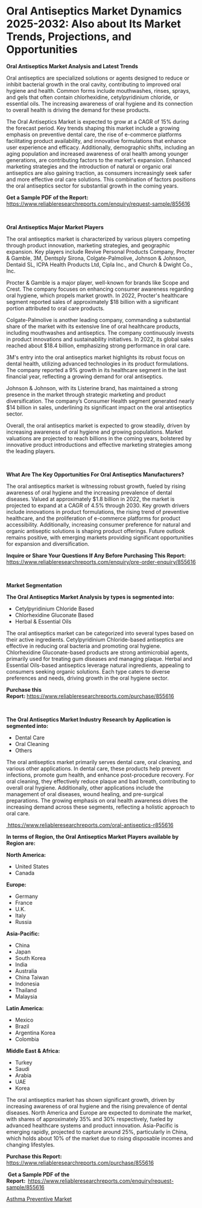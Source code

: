 <p><h1>Oral Antiseptics Market Dynamics 2025-2032: Also about Its Market Trends, Projections, and Opportunities</h1></p><p><strong>Oral Antiseptics Market Analysis and Latest Trends</strong></p>
<p><p>Oral antiseptics are specialized solutions or agents designed to reduce or inhibit bacterial growth in the oral cavity, contributing to improved oral hygiene and health. Common forms include mouthwashes, rinses, sprays, and gels that often contain chlorhexidine, cetylpyridinium chloride, or essential oils. The increasing awareness of oral hygiene and its connection to overall health is driving the demand for these products.</p><p>The Oral Antiseptics Market is expected to grow at a CAGR of 15% during the forecast period. Key trends shaping this market include a growing emphasis on preventive dental care, the rise of e-commerce platforms facilitating product availability, and innovative formulations that enhance user experience and efficacy. Additionally, demographic shifts, including an aging population and increased awareness of oral health among younger generations, are contributing factors to the market's expansion. Enhanced marketing strategies and the introduction of natural or organic oral antiseptics are also gaining traction, as consumers increasingly seek safer and more effective oral care solutions. This combination of factors positions the oral antiseptics sector for substantial growth in the coming years.</p></p>
<p><strong>Get a Sample PDF of the Report:&nbsp;</strong> <a href="https://www.reliableresearchreports.com/enquiry/request-sample/855616?utm_campaign=2981&utm_medium=2&utm_source=Github&utm_content=ia&utm_term=08032025&utm_id=oral-antiseptics">https://www.reliableresearchreports.com/enquiry/request-sample/855616</a></p>
<p>&nbsp;</p>
<p><strong>Oral Antiseptics Major Market Players</strong></p>
<p><p>The oral antiseptics market is characterized by various players competing through product innovation, marketing strategies, and geographic expansion. Key players include Revive Personal Products Company, Procter & Gamble, 3M, Dentsply Sirona, Colgate-Palmolive, Johnson & Johnson, Dentaid SL, ICPA Health Products Ltd, Cipla Inc., and Church & Dwight Co., Inc.</p><p>Procter & Gamble is a major player, well-known for brands like Scope and Crest. The company focuses on enhancing consumer awareness regarding oral hygiene, which propels market growth. In 2022, Procter's healthcare segment reported sales of approximately $18 billion with a significant portion attributed to oral care products.</p><p>Colgate-Palmolive is another leading company, commanding a substantial share of the market with its extensive line of oral healthcare products, including mouthwashes and antiseptics. The company continuously invests in product innovations and sustainability initiatives. In 2022, its global sales reached about $18.4 billion, emphasizing strong performance in oral care.</p><p>3M's entry into the oral antiseptics market highlights its robust focus on dental health, utilizing advanced technologies in its product formulations. The company reported a 9% growth in its healthcare segment in the last financial year, reflecting a growing demand for oral antiseptics.</p><p>Johnson & Johnson, with its Listerine brand, has maintained a strong presence in the market through strategic marketing and product diversification. The company’s Consumer Health segment generated nearly $14 billion in sales, underlining its significant impact on the oral antiseptics sector.</p><p>Overall, the oral antiseptics market is expected to grow steadily, driven by increasing awareness of oral hygiene and growing populations. Market valuations are projected to reach billions in the coming years, bolstered by innovative product introductions and effective marketing strategies among the leading players.</p></p>
<p>&nbsp;</p>
<p><strong>What Are The Key Opportunities For Oral Antiseptics Manufacturers?</strong></p>
<p><p>The oral antiseptics market is witnessing robust growth, fueled by rising awareness of oral hygiene and the increasing prevalence of dental diseases. Valued at approximately $1.8 billion in 2022, the market is projected to expand at a CAGR of 4.5% through 2030. Key growth drivers include innovations in product formulations, the rising trend of preventive healthcare, and the proliferation of e-commerce platforms for product accessibility. Additionally, increasing consumer preference for natural and organic antiseptic solutions is shaping product offerings. Future outlook remains positive, with emerging markets providing significant opportunities for expansion and diversification.</p></p>
<p><strong>Inquire or Share Your Questions If Any Before Purchasing This Report:</strong> <a href="https://www.reliableresearchreports.com/enquiry/pre-order-enquiry/855616?utm_campaign=2981&utm_medium=2&utm_source=Github&utm_content=ia&utm_term=08032025&utm_id=oral-antiseptics">https://www.reliableresearchreports.com/enquiry/pre-order-enquiry/855616</a></p>
<p>&nbsp;</p>
<p><strong>Market Segmentation</strong></p>
<p><strong>The Oral Antiseptics Market Analysis by types is segmented into:</strong></p>
<p><ul><li>Cetylpyridinium Chloride Based</li><li>Chlorhexidine Gluconate Based</li><li>Herbal & Essential Oils</li></ul></p>
<p><p>The oral antiseptics market can be categorized into several types based on their active ingredients. Cetylpyridinium Chloride-based antiseptics are effective in reducing oral bacteria and promoting oral hygiene. Chlorhexidine Gluconate-based products are strong antimicrobial agents, primarily used for treating gum diseases and managing plaque. Herbal and Essential Oils-based antiseptics leverage natural ingredients, appealing to consumers seeking organic solutions. Each type caters to diverse preferences and needs, driving growth in the oral hygiene sector.</p></p>
<p><strong>Purchase this Report:&nbsp;</strong><a href="https://www.reliableresearchreports.com/purchase/855616?utm_campaign=2981&utm_medium=2&utm_source=Github&utm_content=ia&utm_term=08032025&utm_id=oral-antiseptics">https://www.reliableresearchreports.com/purchase/855616</a></p>
<p>&nbsp;</p>
<p><strong>The Oral Antiseptics Market Industry Research by Application is segmented into:</strong></p>
<p><ul><li>Dental Care</li><li>Oral Cleaning</li><li>Others</li></ul></p>
<p><p>The oral antiseptics market primarily serves dental care, oral cleaning, and various other applications. In dental care, these products help prevent infections, promote gum health, and enhance post-procedure recovery. For oral cleaning, they effectively reduce plaque and bad breath, contributing to overall oral hygiene. Additionally, other applications include the management of oral diseases, wound healing, and pre-surgical preparations. The growing emphasis on oral health awareness drives the increasing demand across these segments, reflecting a holistic approach to oral care.</p></p>
<p><a href="https://www.reliableresearchreports.com/oral-antiseptics-r855616?utm_campaign=2981&utm_medium=2&utm_source=Github&utm_content=ia&utm_term=08032025&utm_id=oral-antiseptics">&nbsp;https://www.reliableresearchreports.com/oral-antiseptics-r855616</a></p>
<p><strong>In terms of Region, the Oral Antiseptics Market Players available by Region are:</strong></p>
<p>
    <p> <strong> North America: </strong>
        <ul>
            <li>United States</li>
            <li>Canada</li>
        </ul>
        </p> 
    <p> <strong> Europe: </strong>
        <ul>
            <li>Germany</li>
            <li>France</li>
            <li>U.K.</li>
            <li>Italy</li>
            <li>Russia</li>
        </ul>
        </p> 
    <p> <strong> Asia-Pacific: </strong>
        <ul>
            <li>China</li>
            <li>Japan</li>
            <li>South Korea</li>
            <li>India</li>
            <li>Australia</li>
            <li>China Taiwan</li>
            <li>Indonesia</li>
            <li>Thailand</li>
            <li>Malaysia</li>
        </ul>
        </p> 
    <p> <strong> Latin America: </strong>
        <ul>
            <li>Mexico</li>
            <li>Brazil</li>
            <li>Argentina Korea</li>
            <li>Colombia</li>
        </ul>
        </p> 
    <p> <strong> Middle East & Africa: </strong>
        <ul>
            <li>Turkey</li>
            <li>Saudi</li>
            <li>Arabia</li>
            <li>UAE</li>
            <li>Korea</li>
        </ul>
    </p>
    </p>
<p><p>The oral antiseptics market has shown significant growth, driven by increasing awareness of oral hygiene and the rising prevalence of dental diseases. North America and Europe are expected to dominate the market, with shares of approximately 35% and 30% respectively, fueled by advanced healthcare systems and product innovation. Asia-Pacific is emerging rapidly, projected to capture around 25%, particularly in China, which holds about 10% of the market due to rising disposable incomes and changing lifestyles.</p></p>
<p><strong>Purchase this Report: </strong><a href="https://www.reliableresearchreports.com/purchase/855616?utm_campaign=2981&utm_medium=2&utm_source=Github&utm_content=ia&utm_term=08032025&utm_id=oral-antiseptics">https://www.reliableresearchreports.com/purchase/855616</a></p>
<p>&nbsp;<strong>Get a Sample PDF of the Report:&nbsp;&nbsp;</strong><a href="https://www.reliableresearchreports.com/enquiry/request-sample/855616?utm_campaign=2981&utm_medium=2&utm_source=Github&utm_content=ia&utm_term=08032025&utm_id=oral-antiseptics">https://www.reliableresearchreports.com/enquiry/request-sample/855616</a></p>
<p><strong></strong></p>
<p><p><a href="https://github.com/nibbsmantji/Market-Research-Report-List-1/blob/main/asthma-preventive-market.md?utm_campaign=2981&utm_medium=2&utm_source=Github&utm_content=ia&utm_term=08032025&utm_id=oral-antiseptics">Asthma Preventive Market</a></p></p>